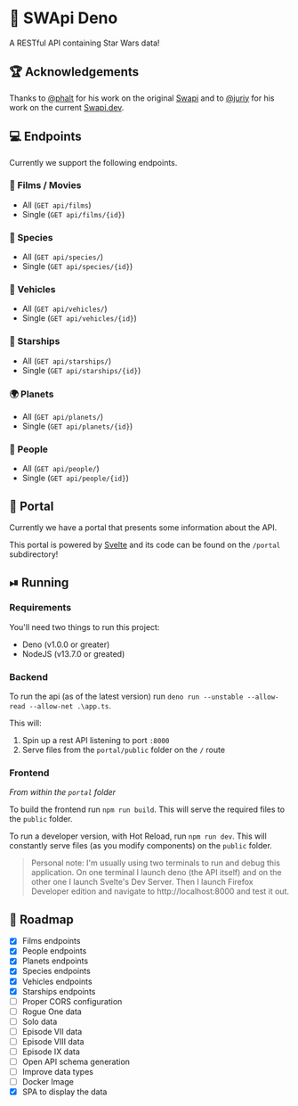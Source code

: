 # 🚀 SWApi Deno

A RESTful API containing Star Wars data!

## 🏆 Acknowledgements

Thanks to [@phalt](https://github.com/phalt) for his work on the original [Swapi](https://github.com/phalt/swapi) and to [@juriy](https://github.com/Juriy) for his work on the current [Swapi.dev](https://swapi.dev).

## 💻 Endpoints

Currently we support the following endpoints.

### 🎥 Films / Movies

+ All (`GET api/films`)
+ Single (`GET api/films/{id}`)

### 🧬 Species

+ All (`GET api/species/`)
+ Single (`GET api/species/{id}`)

### 🚗 Vehicles

+ All (`GET api/vehicles/`)
+ Single (`GET api/vehicles/{id}`)

### 🚀 Starships

+ All (`GET api/starships/`)
+ Single (`GET api/starships/{id}`)

### 🌍 Planets

+ All (`GET api/planets/`)
+ Single (`GET api/planets/{id}`)

### 🤼 People

+ All (`GET api/people/`)
+ Single (`GET api/people/{id}`)

## 🌌 Portal

Currently we have a portal that presents some information about the API.

This portal is powered by [Svelte](https://github.com/sveltejs/svelte) and its code can be found on the `/portal` subdirectory!

## ⏯ Running

### Requirements

You'll need two things to run this project:

+ Deno (v1.0.0 or greater)
+ NodeJS (v13.7.0 or greated)

### Backend

To run the api (as of the latest version) run `deno run --unstable --allow-read --allow-net .\app.ts`.

This will:

1. Spin up a rest API listening to port `:8000`
2. Serve files from the `portal/public` folder on the `/` route

### Frontend

_From within the `portal` folder_

To build the frontend run `npm run build`. This will serve the required files to the `public` folder.

To run a developer version, with Hot Reload, run `npm run dev`. This will constantly serve files (as you modify components) on the `public` folder.

> Personal note: I'm usually using two terminals to run and debug this application. On one terminal I launch deno (the API itself) and on the other one I launch Svelte's Dev Server. Then I launch Firefox Developer edition and navigate to http://localhost:8000 and test it out.

## 📝 Roadmap

+ [X] Films endpoints
+ [X] People endpoints
+ [X] Planets endpoints
+ [X] Species endpoints
+ [X] Vehicles endpoints
+ [X] Starships endpoints
+ [ ] Proper CORS configuration
+ [ ] Rogue One data
+ [ ] Solo data
+ [ ] Episode VII data
+ [ ] Episode VIII data
+ [ ] Episode IX data
+ [ ] Open API schema generation
+ [ ] Improve data types
+ [ ] Docker Image
+ [X] SPA to display the data
